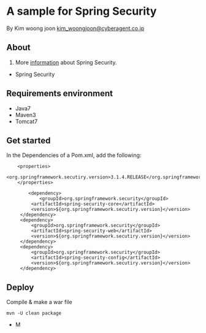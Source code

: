# A sample for Spring Security

By Kim woong joon
kim_woongjoon@cyberagent.co.jp

## About

1. More [information](http://projects.spring.io/spring-security/) about Spring Security.

* Spring Security

## Requirements environment 

* Java7
* Maven3
* Tomcat7

## Get started
In the Dependencies of a Pom.xml, add the following:
```
	<properties>
		<org.springframework.secutiry.version>3.1.4.RELEASE</org.springframework.secutiry.version>
	</properties>

		<dependency>
			<groupId>org.springframework.security</groupId>
         <artifactId>spring-security-core</artifactId>
         <version>${org.springframework.secutiry.version}</version>
     </dependency>
     <dependency>
         <groupId>org.springframework.security</groupId>
         <artifactId>spring-security-web</artifactId>
         <version>${org.springframework.secutiry.version}</version>
     </dependency>
     <dependency>
         <groupId>org.springframework.security</groupId>
         <artifactId>spring-security-config</artifactId>
         <version>${org.springframework.secutiry.version}</version>
     </dependency>
```

## Deploy
Compile & make a war file
```
mvn -U clean package
```
* M

